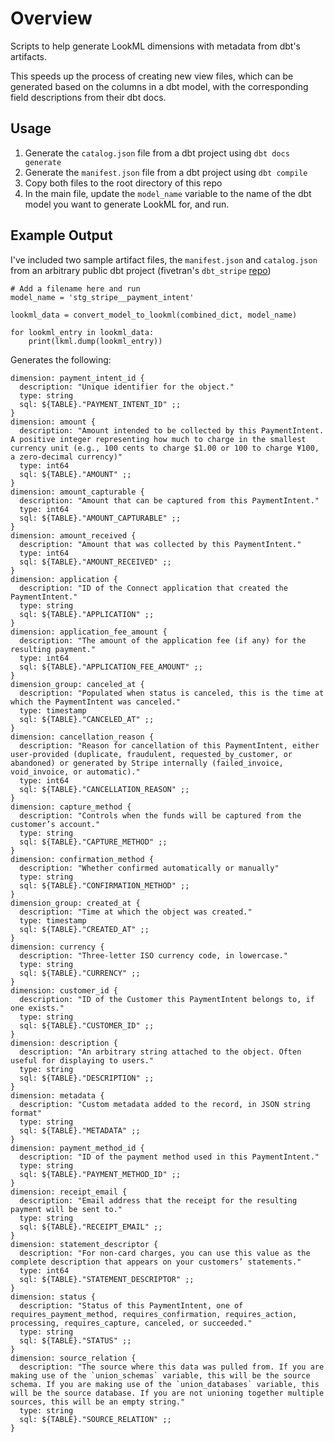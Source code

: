 # Overview
Scripts to help generate LookML dimensions with metadata from dbt's artifacts.

This speeds up the process of creating new view files, which can be generated based on the columns in a dbt model, with
the corresponding field descriptions from their dbt docs.

## Usage

1. Generate the `catalog.json` file from a dbt project using `dbt docs generate`
2. Generate the `manifest.json` file from a dbt project using `dbt compile`
3. Copy both files to the root directory of this repo
4. In the main file, update the `model_name` variable to the name of the dbt model you want to generate LookML for, and run.

## Example Output
I've included two sample artifact files, the `manifest.json` and `catalog.json` from an arbitrary public dbt project 
(fivetran's `dbt_stripe` [repo](https://github.com/fivetran/dbt_stripe/tree/main/docs))

```
# Add a filename here and run
model_name = 'stg_stripe__payment_intent'

lookml_data = convert_model_to_lookml(combined_dict, model_name)

for lookml_entry in lookml_data:
    print(lkml.dump(lookml_entry))
```

Generates the following:

```
dimension: payment_intent_id {
  description: "Unique identifier for the object."
  type: string
  sql: ${TABLE}."PAYMENT_INTENT_ID" ;;
}
dimension: amount {
  description: "Amount intended to be collected by this PaymentIntent. A positive integer representing how much to charge in the smallest currency unit (e.g., 100 cents to charge $1.00 or 100 to charge ¥100, a zero-decimal currency)"
  type: int64
  sql: ${TABLE}."AMOUNT" ;;
}
dimension: amount_capturable {
  description: "Amount that can be captured from this PaymentIntent."
  type: int64
  sql: ${TABLE}."AMOUNT_CAPTURABLE" ;;
}
dimension: amount_received {
  description: "Amount that was collected by this PaymentIntent."
  type: int64
  sql: ${TABLE}."AMOUNT_RECEIVED" ;;
}
dimension: application {
  description: "ID of the Connect application that created the PaymentIntent."
  type: string
  sql: ${TABLE}."APPLICATION" ;;
}
dimension: application_fee_amount {
  description: "The amount of the application fee (if any) for the resulting payment."
  type: int64
  sql: ${TABLE}."APPLICATION_FEE_AMOUNT" ;;
}
dimension_group: canceled_at {
  description: "Populated when status is canceled, this is the time at which the PaymentIntent was canceled."
  type: timestamp
  sql: ${TABLE}."CANCELED_AT" ;;
}
dimension: cancellation_reason {
  description: "Reason for cancellation of this PaymentIntent, either user-provided (duplicate, fraudulent, requested_by_customer, or abandoned) or generated by Stripe internally (failed_invoice, void_invoice, or automatic)."
  type: int64
  sql: ${TABLE}."CANCELLATION_REASON" ;;
}
dimension: capture_method {
  description: "Controls when the funds will be captured from the customer’s account."
  type: string
  sql: ${TABLE}."CAPTURE_METHOD" ;;
}
dimension: confirmation_method {
  description: "Whether confirmed automatically or manually"
  type: string
  sql: ${TABLE}."CONFIRMATION_METHOD" ;;
}
dimension_group: created_at {
  description: "Time at which the object was created."
  type: timestamp
  sql: ${TABLE}."CREATED_AT" ;;
}
dimension: currency {
  description: "Three-letter ISO currency code, in lowercase."
  type: string
  sql: ${TABLE}."CURRENCY" ;;
}
dimension: customer_id {
  description: "ID of the Customer this PaymentIntent belongs to, if one exists."
  type: string
  sql: ${TABLE}."CUSTOMER_ID" ;;
}
dimension: description {
  description: "An arbitrary string attached to the object. Often useful for displaying to users."
  type: string
  sql: ${TABLE}."DESCRIPTION" ;;
}
dimension: metadata {
  description: "Custom metadata added to the record, in JSON string format"
  type: string
  sql: ${TABLE}."METADATA" ;;
}
dimension: payment_method_id {
  description: "ID of the payment method used in this PaymentIntent."
  type: string
  sql: ${TABLE}."PAYMENT_METHOD_ID" ;;
}
dimension: receipt_email {
  description: "Email address that the receipt for the resulting payment will be sent to."
  type: string
  sql: ${TABLE}."RECEIPT_EMAIL" ;;
}
dimension: statement_descriptor {
  description: "For non-card charges, you can use this value as the complete description that appears on your customers’ statements."
  type: int64
  sql: ${TABLE}."STATEMENT_DESCRIPTOR" ;;
}
dimension: status {
  description: "Status of this PaymentIntent, one of requires_payment_method, requires_confirmation, requires_action, processing, requires_capture, canceled, or succeeded."
  type: string
  sql: ${TABLE}."STATUS" ;;
}
dimension: source_relation {
  description: "The source where this data was pulled from. If you are making use of the `union_schemas` variable, this will be the source schema. If you are making use of the `union_databases` variable, this will be the source database. If you are not unioning together multiple sources, this will be an empty string."
  type: string
  sql: ${TABLE}."SOURCE_RELATION" ;;
}
```
